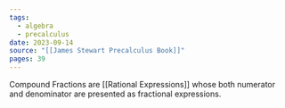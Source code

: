```yaml
---
tags:
  - algebra
  - precalculus
date: 2023-09-14
source: "[[James Stewart Precalculus Book]]"
pages: 39
---
```

Compound Fractions are [[Rational Expressions]] whose both numerator and denominator are presented as fractional expressions.